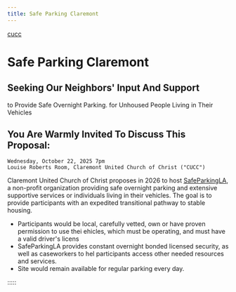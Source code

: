 ```yaml
---
title: Safe Parking Claremont
---
```


[cucc](/img/cucc.png)

# Safe Parking Claremont

## Seeking Our Neighbors' Input And Support
to Provide Safe Overnight Parking.
for Unhoused People Living in Their Vehicles

## You Are Warmly Invited To Discuss This Proposal:
```
Wednesday, October 22, 2025 7pm
Louise Roberts Room, Claremont United Church of Christ ("CUCC")
```

Claremont United Church of Christ proposes in 2026 to host [SafeParkingLA](https://safeparkingla.org/),
a non-profit organization providing safe overnight parking and extensive supportive services or individuals 
living in their vehicles. The goal is to provide participants with an expedited transitional pathway to stable housing.

- Participants would be local, carefully vetted, own or have proven permission to use thei ehicles, which must be operating, and must have a valid driver's licens
- SafeParkingLA provides constant overnight bonded licensed security, as well as caseworkers to hel participants access other needed resources and services.
- Site would remain available for regular parking every day.


:::::
